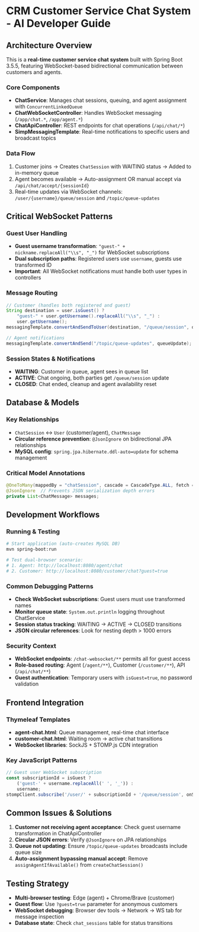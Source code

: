 # CRM Customer Service Chat System - AI Developer Guide

## Architecture Overview

This is a **real-time customer service chat system** built with Spring Boot 3.5.5, featuring WebSocket-based bidirectional communication between customers and agents.

### Core Components
- **ChatService**: Manages chat sessions, queuing, and agent assignment with `ConcurrentLinkedQueue`
- **ChatWebSocketController**: Handles WebSocket messaging (`/app/chat.*`, `/app/agent.*`)
- **ChatApiController**: REST endpoints for chat operations (`/api/chat/*`)
- **SimpMessagingTemplate**: Real-time notifications to specific users and broadcast topics

### Data Flow
1. Customer joins → Creates `ChatSession` with WAITING status → Added to in-memory queue
2. Agent becomes available → Auto-assignment OR manual accept via `/api/chat/accept/{sessionId}`
3. Real-time updates via WebSocket channels: `/user/{username}/queue/session` and `/topic/queue-updates`

## Critical WebSocket Patterns

### Guest User Handling
- **Guest username transformation**: `"guest-" + nickname.replaceAll("\\s", "_")` for WebSocket subscriptions
- **Dual subscription paths**: Registered users use `username`, guests use transformed ID
- **Important**: All WebSocket notifications must handle both user types in controllers

### Message Routing
```java
// Customer (handles both registered and guest)
String destination = user.isGuest() ? 
    "guest-" + user.getUsername().replaceAll("\\s", "_") : 
    user.getUsername();
messagingTemplate.convertAndSendToUser(destination, "/queue/session", data);

// Agent notifications
messagingTemplate.convertAndSend("/topic/queue-updates", queueUpdate);
```

### Session States & Notifications
- **WAITING**: Customer in queue, agent sees in queue list
- **ACTIVE**: Chat ongoing, both parties get `/queue/session` update
- **CLOSED**: Chat ended, cleanup and agent availability reset

## Database & Models

### Key Relationships
- `ChatSession` ↔ `User` (customer/agent), `ChatMessage`
- **Circular reference prevention**: `@JsonIgnore` on bidirectional JPA relationships
- **MySQL config**: `spring.jpa.hibernate.ddl-auto=update` for schema management

### Critical Model Annotations
```java
@OneToMany(mappedBy = "chatSession", cascade = CascadeType.ALL, fetch = FetchType.LAZY)
@JsonIgnore  // Prevents JSON serialization depth errors
private List<ChatMessage> messages;
```

## Development Workflows

### Running & Testing
```bash
# Start application (auto-creates MySQL DB)
mvn spring-boot:run

# Test dual-browser scenario:
# 1. Agent: http://localhost:8080/agent/chat
# 2. Customer: http://localhost:8080/customer/chat?guest=true
```

### Common Debugging Patterns
- **Check WebSocket subscriptions**: Guest users must use transformed names
- **Monitor queue state**: `System.out.println` logging throughout ChatService
- **Session status tracking**: WAITING → ACTIVE → CLOSED transitions
- **JSON circular references**: Look for nesting depth > 1000 errors

### Security Context
- **WebSocket endpoints**: `/chat-websocket/**` permits all for guest access
- **Role-based routing**: Agent (`/agent/**`), Customer (`/customer/**`), API (`/api/chat/**`)
- **Guest authentication**: Temporary users with `isGuest=true`, no password validation

## Frontend Integration

### Thymeleaf Templates
- **agent-chat.html**: Queue management, real-time chat interface
- **customer-chat.html**: Waiting room → active chat transitions
- **WebSocket libraries**: SockJS + STOMP.js CDN integration

### Key JavaScript Patterns
```javascript
// Guest user WebSocket subscription
const subscriptionId = isGuest ? 
    ('guest-' + username.replaceAll(' ', '_')) : 
    username;
stompClient.subscribe('/user/' + subscriptionId + '/queue/session', onSessionUpdate);
```

## Common Issues & Solutions

1. **Customer not receiving agent acceptance**: Check guest username transformation in ChatApiController
2. **Circular JSON errors**: Verify `@JsonIgnore` on JPA relationships  
3. **Queue not updating**: Ensure `/topic/queue-updates` broadcasts include queue size
4. **Auto-assignment bypassing manual accept**: Remove `assignAgentIfAvailable()` from `createChatSession()`

## Testing Strategy

- **Multi-browser testing**: Edge (agent) + Chrome/Brave (customer)
- **Guest flow**: Use `?guest=true` parameter for anonymous customers
- **WebSocket debugging**: Browser dev tools → Network → WS tab for message inspection
- **Database state**: Check `chat_sessions` table for status transitions
